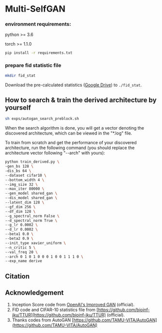 # Multi-SelfGAN
### environment requirements:
python >= 3.6

torch >= 1.1.0 

```bash
pip install -r requirements.txt
```

### prepare fid statistic file
 ```bash
mkdir fid_stat
 ```
Download the pre-calculated statistics
([Google Drive](https://drive.google.com/drive/folders/1UUQVT2Zj-kW1c2FJOFIdGdlDHA3gFJJd?usp=sharing)) to `./fid_stat`.


## How to search & train the derived architecture by yourself
```bash
sh exps/autogan_search_preblock.sh
```

When the search algorithm is done, you will get a vector denoting the discovered architecture, which can be viewed in the "*.log" file. 

To train from scratch and get the performance of your discovered architecture, run the following command (you should replace the architecture vector following "--arch" with yours):

```bash
python train_derived.py \
-gen_bs 128 \
-dis_bs 64 \
--dataset cifar10 \
--bottom_width 4 \
--img_size 32 \
--max_iter 80000 \
--gen_model shared_gan \
--dis_model shared_gan \
--latent_dim 128 \
--gf_dim 256 \
--df_dim 128 \
--g_spectral_norm False \
--d_spectral_norm True \
--g_lr 0.0002 \
--d_lr 0.0002 \
--beta1 0.0 \
--beta2 0.9 \
--init_type xavier_uniform \
--n_critic 5 \
--val_freq 20 \
--arch 0 1 0 1 0 0 0 1 0 0 1 1 1 0 \
--exp_name derive
```

## Citation


## Acknowledgement
1. Inception Score code from [OpenAI's Improved GAN](https://github.com/openai/improved-gan/tree/master/inception_score) (official).
2. FID code and CIFAR-10 statistics file from [https://github.com/bioinf-jku/TTUR](https://github.com/bioinf-jku/TTUR) (official).
3. Thanks codes from AutoGAN [https://github.com/TAMU-VITA/AutoGAN](https://github.com/TAMU-VITA/AutoGAN)

